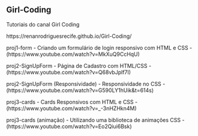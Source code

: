## Girl-Coding
<p>Tutoriais do canal Girl Coding</p>

<p>https://renanrodriguesrecife.github.io/Girl-Coding/</p>

<p>proj1-form - Criando um formulário de login responsivo com HTML e CSS - (https://www.youtube.com/watch?v=MkXuQ9CcHqU)<p>
<p>proj2-SignUpForm - Página de Cadastro com HTML/CSS - (https://www.youtube.com/watch?v=Q68vbJplf7I)<p>
<p>proj2-SignUpForm (Responsividade) - Responsividade no CSS - (https://www.youtube.com/watch?v=G590LY1hUik&t=614s)<p>
<p>proj3-cards - Cards Responsivos com HTML e CSS - (https://www.youtube.com/watch?v=_-3nHZHkn4M)<p>
<p>proj3-cards (animação) - Utilizando uma biblioteca de animações CSS - (https://www.youtube.com/watch?v=Eo2Qiui6Bsk)<p>
